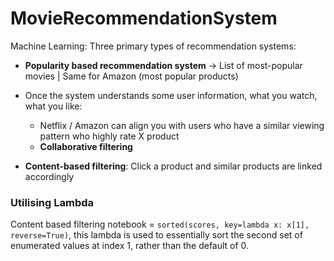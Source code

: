 # MovieRecommendationSystem

Machine Learning: Three primary types of recommendation systems:
- **Popularity based recommendation system** -> List of most-popular movies | Same for Amazon (most popular products)

- Once the system understands some user information, what you watch, what you like:
  * Netflix / Amazon can align you with users who have a similar viewing pattern who highly rate X product 
  * **Collaborative filtering** 

- **Content-based filtering**: Click a product and similar products are linked accordingly 

### Utilising Lambda 

Content based filtering notebook = `sorted(scores, key=lambda x: x[1], reverse=True)`, this lambda is used to essentially sort the second set of enumerated values at index 1, rather than the default of 0.

